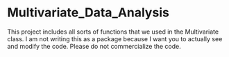# Multivariate_Data_Analysis
This project includes all sorts of functions that we used in the Multivariate class. I am not writing this as a package because I want you to actually see and modify the code. Please do not commercialize the code. 
